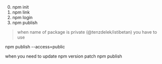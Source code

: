 0. npm init
1. npm link
2. npm login
3. npm publish

> when name of package is private (@tenzdelek/istibetan) you have to use

npm publish --access=public

when you need to update
npm version patch
npm publish
